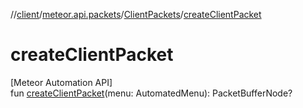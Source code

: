 //[client](../../../index.md)/[meteor.api.packets](../index.md)/[ClientPackets](index.md)/[createClientPacket](create-client-packet.md)

# createClientPacket

[Meteor Automation API]\
fun [createClientPacket](create-client-packet.md)(menu: AutomatedMenu): PacketBufferNode?
